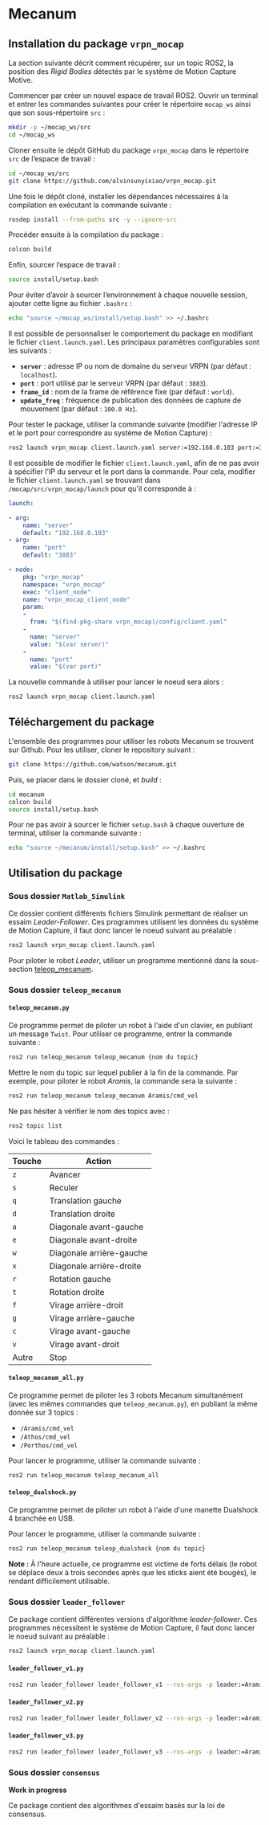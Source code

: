 # Mecanum

## Installation du package `vrpn_mocap`

La section suivante décrit comment récupérer, sur un topic ROS2, la position des *Rigid Bodies* détectés par le système de Motion Capture Motive.

Commencer par créer un nouvel espace de travail ROS2. Ouvrir un terminal et entrer les commandes suivantes pour créer le répertoire `mocap_ws` ainsi que son sous-répertoire `src` :

```bash
mkdir -p ~/mocap_ws/src
cd ~/mocap_ws
```

Cloner ensuite le dépôt GitHub du package `vrpn_mocap` dans le répertoire `src` de l’espace de travail :

```bash
cd ~/mocap_ws/src
git clone https://github.com/alvinsunyixiao/vrpn_mocap.git
```

Une fois le dépôt cloné, installer les dépendances nécessaires à la compilation en exécutant la commande suivante :

```bash
rosdep install --from-paths src -y --ignore-src
```

Procéder ensuite à la compilation du package :

```bash
colcon build
```

Enfin, sourcer l’espace de travail :

```bash
source install/setup.bash
```

Pour éviter d’avoir à sourcer l’environnement à chaque nouvelle session, ajouter cette ligne au fichier `.bashrc` :

```bash
echo "source ~/mocap_ws/install/setup.bash" >> ~/.bashrc
```

Il est possible de personnaliser le comportement du package en modifiant le fichier `client.launch.yaml`. Les principaux paramètres configurables sont les suivants :

- **`server`** : adresse IP ou nom de domaine du serveur VRPN (par défaut : `localhost`).
- **`port`** : port utilisé par le serveur VRPN (par défaut : `3883`).
- **`frame_id`** : nom de la frame de référence fixe (par défaut : `world`).
- **`update_freq`** : fréquence de publication des données de capture de mouvement (par défaut : `100.0 Hz`).

Pour tester le package, utiliser la commande suivante (modifier l'adresse IP et le port pour correspondre au système de Motion Capture) :

```bash
ros2 launch vrpn_mocap client.launch.yaml server:=192.168.0.103 port:=3883
```

Il est possible de modifier le fichier `client.launch.yaml`, afin de ne pas avoir à spécifier l'IP du serveur et le port dans la commande. Pour cela, modifier le fichier `client.launch.yaml` se trouvant dans `/mocap/src/vrpn_mocap/launch` pour qu'il corresponde à :

```yaml
launch:

- arg:
    name: "server"
    default: "192.168.0.103"
- arg:
    name: "port"
    default: "3883"

- node:
    pkg: "vrpn_mocap"
    namespace: "vrpn_mocap"
    exec: "client_node"
    name: "vrpn_mocap_client_node"
    param:
    -
      from: "$(find-pkg-share vrpn_mocap)/config/client.yaml"
    -
      name: "server"
      value: "$(var server)"
    -
      name: "port"
      value: "$(var port)"
```

La nouvelle commande à utiliser pour lancer le noeud sera alors :

```bash
ros2 launch vrpn_mocap client.launch.yaml
```

## Téléchargement du package

L'ensemble des programmes pour utiliser les robots Mecanum se trouvent sur Github. Pour les utiliser, cloner le repository suivant :

```bash
git clone https://github.com/watson/mecanum.git
```

Puis, se placer dans le dossier cloné, et *build* :

```bash
cd mecanum
colcon build
source install/setup.bash
```

Pour ne pas avoir à sourcer le fichier `setup.bash` à chaque ouverture de terminal, utiliser la commande suivante :

```bash
echo "source ~/mecanum/install/setup.bash" >> ~/.bashrc
```

## Utilisation du package

### Sous dossier `Matlab_Simulink`

Ce dossier contient différents fichiers Simulink permettant de réaliser un essaim *Leader-Follower*. Ces programmes utilisent les données du système de Motion Capture, il faut donc lancer le noeud suivant au préalable :

```bash
ros2 launch vrpn_mocap client.launch.yaml
```

Pour piloter le robot *Leader*, utiliser un programme mentionné dans la sous-section [teleop_mecanum](#teleop_mecanum).

### Sous dossier `teleop_mecanum`
#### `teleop_mecanum.py`

Ce programme permet de piloter un robot à l'aide d'un clavier, en publiant un message `Twist`. Pour utiliser ce programme, entrer la commande suivante :

```bash
ros2 run teleop_mecanum teleop_mecanum {nom du topic}
```

Mettre le nom du topic sur lequel publier à la fin de la commande. Par exemple, pour piloter le robot *Aramis*, la commande sera la suivante :

```bash
ros2 run teleop_mecanum teleop_mecanum Aramis/cmd_vel
```

Ne pas hésiter à vérifier le nom des topics avec :

```bash
ros2 topic list
```

Voici le tableau des commandes :

| **Touche** | **Action**                |
|------------|---------------------------|
| `z`        | Avancer                   |
| `s`        | Reculer                   |
| `q`        | Translation gauche        |
| `d`        | Translation droite        |
| `a`        | Diagonale avant-gauche    |
| `e`        | Diagonale avant-droite    |
| `w`        | Diagonale arrière-gauche  |
| `x`        | Diagonale arrière-droite  |
| `r`        | Rotation gauche           |
| `t`        | Rotation droite           |
| `f`        | Virage arrière-droit      |
| `g`        | Virage arrière-gauche     |
| `c`        | Virage avant-gauche       |
| `v`        | Virage avant-droit        |
| Autre      | Stop                      |

#### `teleop_mecanum_all.py`

Ce programme permet de piloter les 3 robots Mecanum simultanément (avec les mêmes commandes que `teleop_mecanum.py`), en publiant la même donnée sur 3 topics :
- `/Aramis/cmd_vel`
- `/Athos/cmd_vel`
- `/Porthos/cmd_vel`

Pour lancer le programme, utiliser la commande suivante :

```bash
ros2 run teleop_mecanum teleop_mecanum_all
```

#### `teleop_dualshock.py`

Ce programme permet de piloter un robot à l'aide d'une manette Dualshock 4 branchée en USB.

Pour lancer le programme, utiliser la commande suivante :

```bash
ros2 run teleop_mecanum teleop_dualshock {nom du topic}
```

**Note :** À l'heure actuelle, ce programme est victime de forts délais (le robot se déplace deux à trois secondes après que les sticks aient été bougés), le rendant difficilement utilisable.

### Sous dossier `leader_follower`

Ce package contient différentes versions d'algorithme *leader-follower*. Ces programmes nécessitent le système de Motion Capture, il faut donc lancer le noeud suivant au préalable :

```bash
ros2 launch vrpn_mocap client.launch.yaml
```

#### `leader_follower_v1.py`

```bash
ros2 run leader_follower leader_follower_v1 --ros-args -p leader:=Aramis -p follower:=Athos
```

#### `leader_follower_v2.py`

```bash
ros2 run leader_follower leader_follower_v2 --ros-args -p leader:=Aramis -p follower1:=Athos -p follower2:=Porthos
```

#### `leader_follower_v3.py`

```bash
ros2 run leader_follower leader_follower_v3 --ros-args -p leader:=Aramis -p follower1:=Athos -p follower2:=Porthos
```

### Sous dossier `consensus`

**Work in progress**

Ce package contient des algorithmes d'essaim basés sur la loi de consensus.